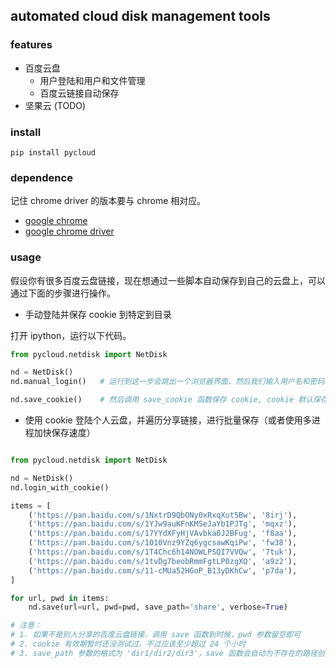 
## automated cloud disk management tools

### features

* 百度云盘
    * 用户登陆和用户和文件管理
    * 百度云链接自动保存
* 坚果云 (TODO)
    
### install

```shell script
pip install pycloud
```

### dependence

记住 chrome driver 的版本要与 chrome 相对应。

* [google chrome](https://www.google.cn/intl/zh-CN/chrome/)
* [google chrome driver](https://npm.taobao.org/mirrors/chromedriver/)

### usage

假设你有很多百度云盘链接，现在想通过一些脚本自动保存到自己的云盘上，可以通过下面的步骤进行操作。

* 手动登陆并保存 cookie 到特定到目录

打开 ipython，运行以下代码。 

```python
from pycloud.netdisk import NetDisk

nd = NetDisk()
nd.manual_login()   # 运行到这一步会跳出一个浏览器界面，然后我们输入用户名和密码进行手动登陆

nd.save_cookie()    # 然后调用 save_cookie 函数保存 cookie, cookie 默认保存在 /home/user/.cookie 文件夹下
```

* 使用 cookie 登陆个人云盘，并遍历分享链接，进行批量保存（或者使用多进程加快保存速度）

```python

from pycloud.netdisk import NetDisk

nd = NetDisk()
nd.login_with_cookie()

items = [
    ('https://pan.baidu.com/s/1NxtrD9QbONy0xRxqXut5Bw', '8irj'),
    ('https://pan.baidu.com/s/1YJw9auKFnKMSeJaYb1PJTg', 'mqxz'),
    ('https://pan.baidu.com/s/17YYdXFyHjVAvbka0J2BFug', 'f8aa'),
    ('https://pan.baidu.com/s/1010Vnz9YZq6ygcsawKqiPw', 'fw38'),
    ('https://pan.baidu.com/s/1T4Chc6h14NOWLPSQI7VVQw', '7tuk'),
    ('https://pan.baidu.com/s/1tvDg7beobRmmFgtLP0zgXQ', 'a9z2'),
    ('https://pan.baidu.com/s/11-cMUa52HGoP_B13yDKhCw', 'p7da'),
]

for url, pwd in items:
    nd.save(url=url, pwd=pwd, save_path='share', verbose=True)

# 注意： 
# 1. 如果不是别人分享的百度云盘链接，调用 save 函数到时候，pwd 参数留空即可 
# 2. cookie 有效期暂时还没测试过，不过应该至少超过 24 个小时
# 3. save_path 参数的格式为 'dir1/dir2/dir3'，save 函数会自动为不存在的路径创建文件夹
```

